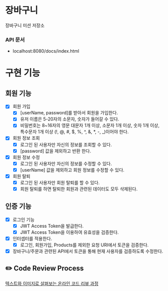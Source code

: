 # 장바구니

장바구니 미션 저장소

### API 문서

- localhost:8080/docs/index.html

# 구현 기능

## 회원 기능

- [X] 회원 가입
    - [X] [userName, password]를 받아서 회원을 가입한다.
    - [x] 유저 이름은 5-20자의 소문자, 숫자가 들어갈 수 있다.
    - [X] 비밀번호는 8~16자의 영문 대문자 1개 이상, 소문자 1개 이상, 숫자 1개 이상, 특수문자 1개 이상 (!, @, #, $, %, ^, &, *, -, _)이어야 한다.
- [X] 회원 정보 조회
    - [X] 로그인 된 사용자만 자신의 정보를 조회할 수 있다.
    - [X] [password] 값을 제외하고 반환 한다.
- [X] 회원 정보 수정
    - [X] 로그인 된 사용자만 자신의 정보를 수정할 수 있다.
    - [X] [userName] 값을 제외하고 회원 정보를 수정할 수 있다.
- [X] 회원 탈퇴
    - [X] 로그인 된 사용자만 회원 탈퇴를 할 수 있다.
    - [X] 회원 탈퇴를 하면 탈퇴한 회원과 관련된 데이터도 모두 삭제된다.

## 인증 기능

- [X] 로그인 기능
    - [X] JWT Access Token을 발급한다.
    - [X] JWT Access Token을 이용하여 유효성을 검증한다.
- [X] 인터셉터를 적용한다.
  - [X] 로그인, 회원가입, Products를 제외한 요청 URI에서 토큰을 검증한다.
- [X] 장바구니/주문과 관련된 API에서 토큰을 통해 현재 사용자를 검증하도록 수정한다.

## ✏️ Code Review Process

[텍스트와 이미지로 살펴보는 온라인 코드 리뷰 과정](https://github.com/next-step/nextstep-docs/tree/master/codereview)
